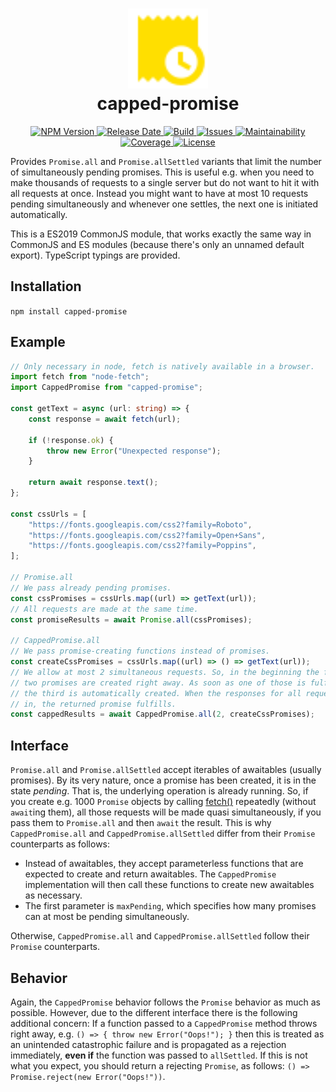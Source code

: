 <h1 align="center">
  <img width="128" src="https://raw.githubusercontent.com/andreashuber69/capped-promise/develop/doc/icon.svg?sanitize=true"><br>
  capped-promise
</h1>
<p align="center">
  <a href="https://www.npmjs.com/package/capped-promise">
    <img src="https://img.shields.io/npm/v/capped-promise" alt="NPM Version">
  </a>
  <a href="https://github.com/andreashuber69/capped-promise/releases">
    <img src="https://img.shields.io/github/release-date/andreashuber69/capped-promise.svg" alt="Release Date">
  </a>
  <a href="https://travis-ci.com/github/andreashuber69/capped-promise">
    <img src="https://travis-ci.com/andreashuber69/capped-promise.svg?branch=master" alt="Build">
  </a>
  <a href="https://github.com/andreashuber69/capped-promise/issues">
    <img src="https://img.shields.io/github/issues-raw/andreashuber69/capped-promise.svg" alt="Issues">
  </a>
  <a href="https://codeclimate.com/github/andreashuber69/capped-promise/maintainability">
    <img src="https://api.codeclimate.com/v1/badges/10eb936245c62547a163/maintainability" alt="Maintainability">
  </a>
  <a href="https://coveralls.io/github/andreashuber69/capped-promise?branch=develop">
    <img src="https://coveralls.io/repos/github/andreashuber69/capped-promise/badge.svg?branch=develop" alt="Coverage">
  </a>
  <a href="https://github.com/andreashuber69/capped-promise/blob/develop/LICENSE">
    <img src="https://img.shields.io/github/license/andreashuber69/capped-promise.svg" alt="License">
  </a>
</p>

Provides `Promise.all` and `Promise.allSettled` variants that limit the number of simultaneously pending promises. This
is useful e.g. when you need to make thousands of requests to a single server but do not want to hit it with all
requests at once. Instead you might want to have at most 10 requests pending simultaneously and whenever one settles,
the next one is initiated automatically.

This is a ES2019 CommonJS module, that works exactly the same way in CommonJS and ES modules (because there's only an
unnamed default export). TypeScript typings are provided.

## Installation

`npm install capped-promise`

## Example

```ts
// Only necessary in node, fetch is natively available in a browser.
import fetch from "node-fetch";
import CappedPromise from "capped-promise";

const getText = async (url: string) => {
    const response = await fetch(url);

    if (!response.ok) {
        throw new Error("Unexpected response");
    }

    return await response.text();
};

const cssUrls = [
    "https://fonts.googleapis.com/css2?family=Roboto",
    "https://fonts.googleapis.com/css2?family=Open+Sans",
    "https://fonts.googleapis.com/css2?family=Poppins",
];

// Promise.all
// We pass already pending promises.
const cssPromises = cssUrls.map((url) => getText(url));
// All requests are made at the same time.
const promiseResults = await Promise.all(cssPromises);

// CappedPromise.all
// We pass promise-creating functions instead of promises.
const createCssPromises = cssUrls.map((url) => () => getText(url));
// We allow at most 2 simultaneous requests. So, in the beginning the first
// two promises are created right away. As soon as one of those is fulfilled,
// the third is automatically created. When the responses for all requests are
// in, the returned promise fulfills.
const cappedResults = await CappedPromise.all(2, createCssPromises);
```

## Interface

`Promise.all` and `Promise.allSettled` accept iterables of awaitables (usually promises). By its very nature, once a
promise has been created, it is in the state *pending*. That is, the underlying operation is already running. So, if you
create e.g. 1000 `Promise` objects by calling [fetch()](https://developer.mozilla.org/en-US/docs/Web/API/fetch)
repeatedly (without `await`ing them), all those requests will be made quasi simultaneously, if you pass them to
`Promise.all` and then `await` the result. This is why `CappedPromise.all` and `CappedPromise.allSettled` differ from
their `Promise` counterparts as follows:

- Instead of awaitables, they accept parameterless functions that are expected to create and return awaitables. The
  `CappedPromise` implementation will then call these functions to create new awaitables as necessary.
- The first parameter is `maxPending`, which specifies how many promises can at most be pending simultaneously.

Otherwise, `CappedPromise.all` and `CappedPromise.allSettled` follow their `Promise` counterparts.

## Behavior

Again, the `CappedPromise` behavior follows the `Promise` behavior as much as possible. However, due to the different
interface there is the following additional concern: If a function passed to a `CappedPromise` method throws right away,
e.g. `() => { throw new Error("Oops!"); }` then this is treated as an unintended catastrophic failure and is propagated
as a rejection immediately, **even if** the function was passed to `allSettled`. If this is not what you expect, you
should return a rejecting `Promise`, as follows: `() => Promise.reject(new Error("Oops!"))`.
